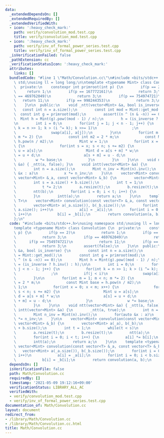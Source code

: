 ```yaml
---
data:
  _extendedDependsOn: []
  _extendedRequiredBy: []
  _extendedVerifiedWith:
  - icon: ':heavy_check_mark:'
    path: verify/convolution_mod.test.cpp
    title: verify/convolution_mod.test.cpp
  - icon: ':heavy_check_mark:'
    path: verify/inv_of_formal_power_series.test.cpp
    title: verify/inv_of_formal_power_series.test.cpp
  _isVerificationFailed: false
  _pathExtension: cc
  _verificationStatusIcon: ':heavy_check_mark:'
  attributes:
    links: []
  bundledCode: "#line 1 \"Math/Convolution.cc\"\n#include <bits/stdc++.h>\nusing namespace\
    \ std;\nusing ll = long long;\n\ntemplate <typename Mint> class Convolution {\n\
    \  private:\n    constexpr int primroot(int p) {\n        if(p == 2)\n       \
    \     return 1;\n        if(p == 167772161)\n            return 3;\n        if(p\
    \ == 469762049)\n            return 3;\n        if(p == 754974721)\n         \
    \   return 11;\n        if(p == 998244353)\n            return 3;\n        assert(false);\n\
    \    }\n\n  public:\n    void _ntt(vector<Mint> &a, bool is_inverse) {\n     \
    \   const int n = a.size();\n        const int mod = Mint::get_mod();\n      \
    \  const int g = primroot(mod);\n        assert((n ^ (n & -n)) == 0);\n      \
    \  Mint h = Mint(g).pow((mod - 1) / n);\n        h = (is_inverse ? h.inv() : h);\n\
    \n        int i = 0;\n        for(int j = 1; j < n - 1; j++) {\n            for(int\
    \ k = n >> 1; k > (i ^= k); k >>= 1)\n                ;\n            if(j < i)\n\
    \                swap(a[i], a[j]);\n        }\n\n        for(int m = 1; m < n;\
    \ m *= 2) {\n            const int m2 = 2 * m;\n            const Mint base =\
    \ h.pow(n / m2);\n            Mint w = 1;\n            for(int x = 0; x < m; x++)\
    \ {\n                for(int s = x; s < n; s += m2) {\n                    Mint\
    \ u = a[s];\n                    Mint d = a[s + m] * w;\n                    a[s]\
    \ = u + d;\n                    a[s + m] = u - d;\n                }\n       \
    \         w *= base;\n            }\n        }\n    }\n\n    void ntt(vector<Mint>\
    \ &a) { _ntt(a, false); }\n    void intt(vector<Mint> &a) {\n        _ntt(a, true);\n\
    \        int n = a.size();\n        Mint n_inv = Mint(n).inv();\n        for(auto\
    \ &x : a)\n            x *= n_inv;\n    }\n\n    vector<Mint> convolution(const\
    \ vector<Mint> &_a, const vector<Mint> &_b) {\n        vector<Mint> a(_a), b(_b);\n\
    \        int s = a.size() + b.size();\n        int t = 1;\n        while(t < s)\n\
    \            t *= 2;\n        a.resize(t);\n        b.resize(t);\n        ntt(a);\n\
    \        ntt(b);\n        for(int i = 0; i < t; i++) {\n            a[i] *= b[i];\n\
    \        }\n        intt(a);\n        return a;\n    }\n\n    template <typename\
    \ T>\n    vector<Mint> convolution(const vector<T> &_a, const vector<T> &_b) {\n\
    \        vector<Mint> a(_a.size()), b(_b.size());\n        for(int i = 0; i <\
    \ a.size(); i++)\n            a[i] = _a[i];\n        for(int i = 0; i < b.size();\
    \ i++)\n            b[i] = _b[i];\n        return convolution(a, b);\n    }\n\
    };\n"
  code: "#include <bits/stdc++.h>\nusing namespace std;\nusing ll = long long;\n\n\
    template <typename Mint> class Convolution {\n  private:\n    constexpr int primroot(int\
    \ p) {\n        if(p == 2)\n            return 1;\n        if(p == 167772161)\n\
    \            return 3;\n        if(p == 469762049)\n            return 3;\n  \
    \      if(p == 754974721)\n            return 11;\n        if(p == 998244353)\n\
    \            return 3;\n        assert(false);\n    }\n\n  public:\n    void _ntt(vector<Mint>\
    \ &a, bool is_inverse) {\n        const int n = a.size();\n        const int mod\
    \ = Mint::get_mod();\n        const int g = primroot(mod);\n        assert((n\
    \ ^ (n & -n)) == 0);\n        Mint h = Mint(g).pow((mod - 1) / n);\n        h\
    \ = (is_inverse ? h.inv() : h);\n\n        int i = 0;\n        for(int j = 1;\
    \ j < n - 1; j++) {\n            for(int k = n >> 1; k > (i ^= k); k >>= 1)\n\
    \                ;\n            if(j < i)\n                swap(a[i], a[j]);\n\
    \        }\n\n        for(int m = 1; m < n; m *= 2) {\n            const int m2\
    \ = 2 * m;\n            const Mint base = h.pow(n / m2);\n            Mint w =\
    \ 1;\n            for(int x = 0; x < m; x++) {\n                for(int s = x;\
    \ s < n; s += m2) {\n                    Mint u = a[s];\n                    Mint\
    \ d = a[s + m] * w;\n                    a[s] = u + d;\n                    a[s\
    \ + m] = u - d;\n                }\n                w *= base;\n            }\n\
    \        }\n    }\n\n    void ntt(vector<Mint> &a) { _ntt(a, false); }\n    void\
    \ intt(vector<Mint> &a) {\n        _ntt(a, true);\n        int n = a.size();\n\
    \        Mint n_inv = Mint(n).inv();\n        for(auto &x : a)\n            x\
    \ *= n_inv;\n    }\n\n    vector<Mint> convolution(const vector<Mint> &_a, const\
    \ vector<Mint> &_b) {\n        vector<Mint> a(_a), b(_b);\n        int s = a.size()\
    \ + b.size();\n        int t = 1;\n        while(t < s)\n            t *= 2;\n\
    \        a.resize(t);\n        b.resize(t);\n        ntt(a);\n        ntt(b);\n\
    \        for(int i = 0; i < t; i++) {\n            a[i] *= b[i];\n        }\n\
    \        intt(a);\n        return a;\n    }\n\n    template <typename T>\n   \
    \ vector<Mint> convolution(const vector<T> &_a, const vector<T> &_b) {\n     \
    \   vector<Mint> a(_a.size()), b(_b.size());\n        for(int i = 0; i < a.size();\
    \ i++)\n            a[i] = _a[i];\n        for(int i = 0; i < b.size(); i++)\n\
    \            b[i] = _b[i];\n        return convolution(a, b);\n    }\n};\n"
  dependsOn: []
  isVerificationFile: false
  path: Math/Convolution.cc
  requiredBy: []
  timestamp: '2021-05-09 19:12:16+09:00'
  verificationStatus: LIBRARY_ALL_AC
  verifiedWith:
  - verify/convolution_mod.test.cpp
  - verify/inv_of_formal_power_series.test.cpp
documentation_of: Math/Convolution.cc
layout: document
redirect_from:
- /library/Math/Convolution.cc
- /library/Math/Convolution.cc.html
title: Math/Convolution.cc
---
```

